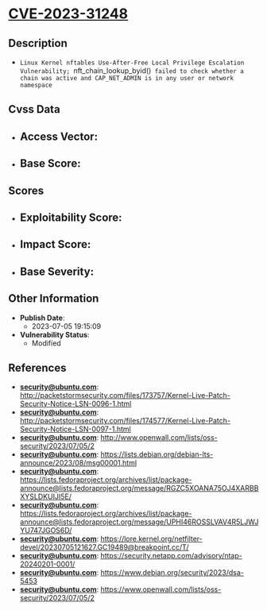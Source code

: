 
# [CVE-2023-31248](https://cve.mitre.org/cgi-bin/cvename.cgi?name=CVE-2023-31248)

## Description

- `Linux Kernel nftables Use-After-Free Local Privilege Escalation Vulnerability; `nft_chain_lookup_byid()` failed to check whether a chain was active and CAP_NET_ADMIN is in any user or network namespace`

## Cvss Data

- **Access Vector**:
  - 
- **Base Score**:
  - 

## Scores

- **Exploitability Score**:
  - 
- **Impact Score**:
  - 
- **Base Severity**:
  - 

## Other Information

- **Publish Date**:
  - 2023-07-05 19:15:09
- **Vulnerability Status**:
  - Modified

## References

- **security@ubuntu.com**: http://packetstormsecurity.com/files/173757/Kernel-Live-Patch-Security-Notice-LSN-0096-1.html
- **security@ubuntu.com**: http://packetstormsecurity.com/files/174577/Kernel-Live-Patch-Security-Notice-LSN-0097-1.html
- **security@ubuntu.com**: http://www.openwall.com/lists/oss-security/2023/07/05/2
- **security@ubuntu.com**: https://lists.debian.org/debian-lts-announce/2023/08/msg00001.html
- **security@ubuntu.com**: https://lists.fedoraproject.org/archives/list/package-announce@lists.fedoraproject.org/message/RGZC5XOANA75OJ4XARBBXYSLDKUIJI5E/
- **security@ubuntu.com**: https://lists.fedoraproject.org/archives/list/package-announce@lists.fedoraproject.org/message/UPHI46ROSSLVAV4R5LJWJYU747JGOS6D/
- **security@ubuntu.com**: https://lore.kernel.org/netfilter-devel/20230705121627.GC19489@breakpoint.cc/T/
- **security@ubuntu.com**: https://security.netapp.com/advisory/ntap-20240201-0001/
- **security@ubuntu.com**: https://www.debian.org/security/2023/dsa-5453
- **security@ubuntu.com**: https://www.openwall.com/lists/oss-security/2023/07/05/2
